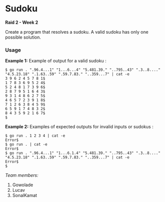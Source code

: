 # Sudoku

**Raid 2 - Week 2**

Create a program that resolves a sudoku. 
A valid sudoku has only one possible solution.

### **Usage**

**Example 1:**
Example of output for a valid sudoku :

    $ go run . ".96.4...1" "1...6...4" "5.481.39." "..795..43" ".3..8...." "4.5.23.18" ".1.63..59" ".59.7.83." "..359...7" | cat -e
    3 9 6 2 4 5 7 8 1$
    1 7 8 3 6 9 5 2 4$
    5 2 4 8 1 7 3 9 6$
    2 8 7 9 5 1 6 4 3$
    9 3 1 4 8 6 2 7 5$
    4 6 5 7 2 3 9 1 8$
    7 1 2 6 3 8 4 5 9$
    6 5 9 1 7 4 8 3 2$
    8 4 3 5 9 2 1 6 7$
    $
    
**Example 2:**
Examples of expected outputs for invalid inputs or sudokus :

    $ go run . 1 2 3 4 | cat -e
    Error$
    $ go run . | cat -e
    Error$
    $ go run . ".96.4...1" "1...6.1.4" "5.481.39." "..795..43" ".3..8...." "4.5.23.18" ".1.63..59" ".59.7.83." "..359...7" | cat -e
    Error$
    $


*Team members:*
  1. Gowolade
  2. Lucav
  3. SonalKamat

